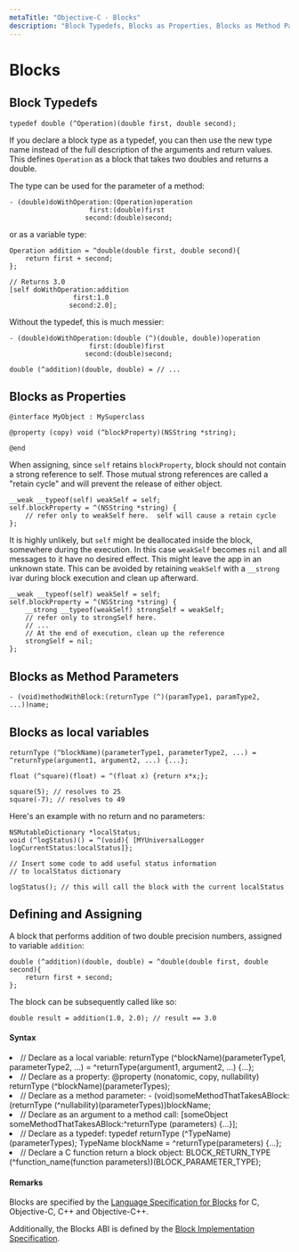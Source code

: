 ```yaml
---
metaTitle: "Objective-C - Blocks"
description: "Block Typedefs, Blocks as Properties, Blocks as Method Parameters, Blocks as local variables, Defining and Assigning"
---
```


# Blocks



## Block Typedefs


```objc
typedef double (^Operation)(double first, double second);

```

If you declare a block type as a typedef, you can then use the new type name instead of the full description of the arguments and return values. This defines `Operation` as a block that takes two doubles and returns a double.

The type can be used for the parameter of a method:

```objc
- (double)doWithOperation:(Operation)operation 
                    first:(double)first 
                   second:(double)second;

```

or as a variable type:

```objc
Operation addition = ^double(double first, double second){
    return first + second;
};

// Returns 3.0
[self doWithOperation:addition
                first:1.0
               second:2.0];

```

Without the typedef, this is much messier:

```objc
- (double)doWithOperation:(double (^)(double, double))operation
                    first:(double)first
                   second:(double)second;

double (^addition)(double, double) = // ...

```



## Blocks as Properties


```objc
@interface MyObject : MySuperclass

@property (copy) void (^blockProperty)(NSString *string);

@end

```

When assigning, since `self` retains `blockProperty`, block should not contain a strong reference to self.  Those mutual strong references are called a "retain cycle" and will prevent the release of either object.

```objc
__weak __typeof(self) weakSelf = self;
self.blockProperty = ^(NSString *string) {
    // refer only to weakSelf here.  self will cause a retain cycle
};

```

It is highly unlikely, but `self` might be deallocated inside the block, somewhere during the execution. In this case `weakSelf` becomes `nil` and all messages to it have no desired effect. This might leave the app in an unknown state. This can be avoided by retaining `weakSelf` with a `__strong` ivar during block execution and clean up afterward.

```objc
__weak __typeof(self) weakSelf = self;
self.blockProperty = ^(NSString *string) {
    __strong __typeof(weakSelf) strongSelf = weakSelf;
    // refer only to strongSelf here.
    // ...
    // At the end of execution, clean up the reference
    strongSelf = nil;
};

```



## Blocks as Method Parameters


```objc
- (void)methodWithBlock:(returnType (^)(paramType1, paramType2, ...))name;

```



## Blocks as local variables


```objc
returnType (^blockName)(parameterType1, parameterType2, ...) = ^returnType(argument1, argument2, ...) {...};    

float (^square)(float) = ^(float x) {return x*x;};

square(5); // resolves to 25
square(-7); // resolves to 49

```

Here's an example with no return and no parameters:

```objc
NSMutableDictionary *localStatus;
void (^logStatus)() = ^(void){ [MYUniversalLogger logCurrentStatus:localStatus]};

// Insert some code to add useful status information
// to localStatus dictionary 

logStatus(); // this will call the block with the current localStatus

```



## Defining and Assigning


A block that performs addition of two double precision numbers, assigned to variable `addition`:

```objc
double (^addition)(double, double) = ^double(double first, double second){
    return first + second;
};

```

The block can be subsequently called like so:

```objc
double result = addition(1.0, 2.0); // result == 3.0

```



#### Syntax


<li>
// Declare as a local variable:
returnType (^blockName)(parameterType1, parameterType2, ...) = ^returnType(argument1, argument2, ...) {...};
</li>
<li>
// Declare as a property:
@property (nonatomic, copy, nullability) returnType (^blockName)(parameterTypes);
</li>
<li>
// Declare as a method parameter:
- (void)someMethodThatTakesABlock:(returnType (^nullability)(parameterTypes))blockName;
</li>
<li>
// Declare as an argument to a method call:
[someObject someMethodThatTakesABlock:^returnType (parameters) {...}];
</li>
<li>
// Declare as a typedef:
typedef returnType (^TypeName)(parameterTypes);
TypeName blockName = ^returnType(parameters) {...};
</li>
<li>
// Declare a C function return a block object:
BLOCK_RETURN_TYPE (^function_name(function parameters))(BLOCK_PARAMETER_TYPE);
</li>



#### Remarks


Blocks are specified by the [Language Specification for Blocks](http://clang.llvm.org/docs/BlockLanguageSpec.html) for C, Objective-C, C++ and Objective-C++.

Additionally, the Blocks ABI is defined by the [Block Implementation Specification](http://clang.llvm.org/docs/Block-ABI-Apple.html).

